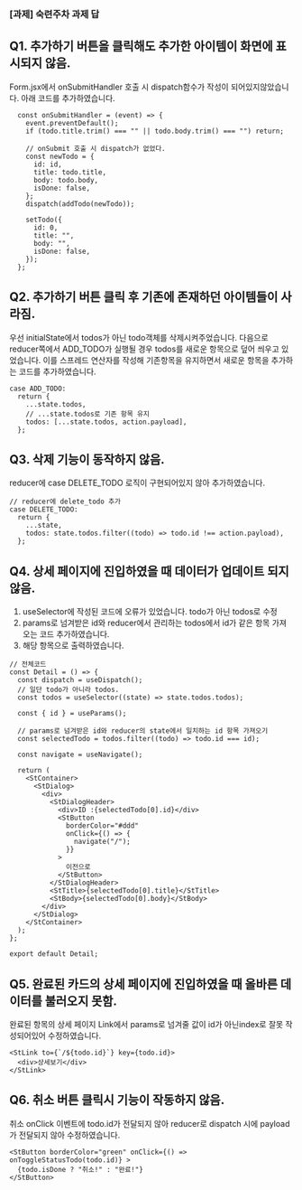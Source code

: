 ### [과제] 숙련주차 과제 답

## Q1. 추가하기 버튼을 클릭해도 추가한 아이템이 화면에 표시되지 않음.

Form.jsx에서 onSubmitHandler 호출 시 dispatch함수가 작성이 되어있지않았습니다.
아래 코드를 추가하였습니다.

```
  const onSubmitHandler = (event) => {
    event.preventDefault();
    if (todo.title.trim() === "" || todo.body.trim() === "") return;

    // onSubmit 호출 시 dispatch가 없었다.
    const newTodo = {
      id: id,
      title: todo.title,
      body: todo.body,
      isDone: false,
    };
    dispatch(addTodo(newTodo));

    setTodo({
      id: 0,
      title: "",
      body: "",
      isDone: false,
    });
  };
```

## Q2. 추가하기 버튼 클릭 후 기존에 존재하던 아이템들이 사라짐.

우선 initialState에서 todos가 아닌 todo객체를 삭제시켜주었습니다.
다음으로 reducer쪽에서 ADD_TODO가 실행될 경우 todos를 새로운 항목으로 덮어 씌우고
있었습니다. 이를 스프레드 연산자를 작성해 기존항목을 유지하면서 새로운 항목을
추가하는 코드를 추가하였습니다.

```
case ADD_TODO:
  return {
    ...state.todos,
    // ...state.todos로 기존 항목 유지
    todos: [...state.todos, action.payload],
  };
```

## Q3. 삭제 기능이 동작하지 않음.

reducer에 case DELETE_TODO 로직이 구현되어있지 않아 추가하였습니다.

```
// reducer에 delete_todo 추가
case DELETE_TODO:
  return {
    ...state,
    todos: state.todos.filter((todo) => todo.id !== action.payload),
  };
```

## Q4. 상세 페이지에 진입하였을 때 데이터가 업데이트 되지 않음.

1. useSelector에 작성된 코드에 오류가 있었습니다. todo가 아닌 todos로 수정
2. params로 넘겨받은 id와 reducer에서 관리하는 todos에서 id가 같은 항목 가져오는 코드 추가하였습니다.
3. 해당 항목으로 출력하였습니다.

```
// 전체코드
const Detail = () => {
  const dispatch = useDispatch();
  // 일단 todo가 아니라 todos.
  const todos = useSelector((state) => state.todos.todos);

  const { id } = useParams();

  // params로 넘겨받은 id와 reducer의 state에서 일치하는 id 항목 가져오기
  const selectedTodo = todos.filter((todo) => todo.id === id);

  const navigate = useNavigate();

  return (
    <StContainer>
      <StDialog>
        <div>
          <StDialogHeader>
            <div>ID :{selectedTodo[0].id}</div>
            <StButton
              borderColor="#ddd"
              onClick={() => {
                navigate("/");
              }}
            >
              이전으로
            </StButton>
          </StDialogHeader>
          <StTitle>{selectedTodo[0].title}</StTitle>
          <StBody>{selectedTodo[0].body}</StBody>
        </div>
      </StDialog>
    </StContainer>
  );
};

export default Detail;
```

## Q5. 완료된 카드의 상세 페이지에 진입하였을 때 올바른 데이터를 불러오지 못함.

완료된 항목의 상세 페이지 Link에서 params로 넘겨줄 값이 id가 아닌index로 잘못 작성되어있어 수정하였습니다.

```
<StLink to={`/${todo.id}`} key={todo.id}>
  <div>상세보기</div>
</StLink>
```

## Q6. 취소 버튼 클릭시 기능이 작동하지 않음.

취소 onClick 이벤트에 todo.id가 전달되지 않아 reducer로 dispatch 시에 payload가 전달되지 않아 수정하였습니다.

```
<StButton borderColor="green" onClick={() => onToggleStatusTodo(todo.id)} >
  {todo.isDone ? "취소!" : "완료!"}
</StButton>
```

